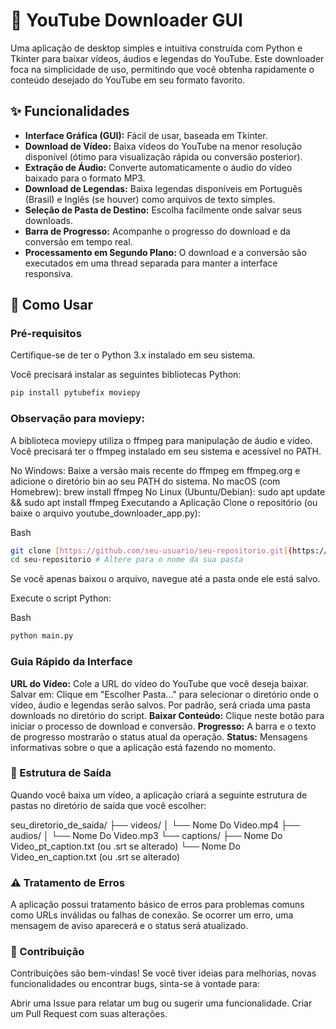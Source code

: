 # 🎥 YouTube Downloader GUI

Uma aplicação de desktop simples e intuitiva construída com Python e Tkinter para baixar vídeos, áudios e legendas do YouTube. Este downloader foca na simplicidade de uso, permitindo que você obtenha rapidamente o conteúdo desejado do YouTube em seu formato favorito.

## ✨ Funcionalidades

* **Interface Gráfica (GUI):** Fácil de usar, baseada em Tkinter.
* **Download de Vídeo:** Baixa vídeos do YouTube na menor resolução disponível (ótimo para visualização rápida ou conversão posterior).
* **Extração de Áudio:** Converte automaticamente o áudio do vídeo baixado para o formato MP3.
* **Download de Legendas:** Baixa legendas disponíveis em Português (Brasil) e Inglês (se houver) como arquivos de texto simples.
* **Seleção de Pasta de Destino:** Escolha facilmente onde salvar seus downloads.
* **Barra de Progresso:** Acompanhe o progresso do download e da conversão em tempo real.
* **Processamento em Segundo Plano:** O download e a conversão são executados em uma thread separada para manter a interface responsiva.

## 🚀 Como Usar

### Pré-requisitos

Certifique-se de ter o Python 3.x instalado em seu sistema.

Você precisará instalar as seguintes bibliotecas Python:

```bash
pip install pytubefix moviepy
```

### Observação para moviepy:

A biblioteca moviepy utiliza o ffmpeg para manipulação de áudio e vídeo. Você precisará ter o ffmpeg instalado em seu sistema e acessível no PATH.

No Windows: Baixe a versão mais recente do ffmpeg em ffmpeg.org e adicione o diretório bin ao seu PATH do sistema.
No macOS (com Homebrew): brew install ffmpeg
No Linux (Ubuntu/Debian): sudo apt update && sudo apt install ffmpeg
Executando a Aplicação
Clone o repositório (ou baixe o arquivo youtube_downloader_app.py):

Bash

```bash
git clone [https://github.com/seu-usuario/seu-repositorio.git](https://github.com/seu-usuario/seu-repositorio.git) # Altere para o seu link
cd seu-repositorio # Altere para o nome da sua pasta
```
Se você apenas baixou o arquivo, navegue até a pasta onde ele está salvo.

Execute o script Python:

Bash

```bash
python main.py
```

### Guia Rápido da Interface
**URL do Vídeo:** Cole a URL do vídeo do YouTube que você deseja baixar.
Salvar em: Clique em "Escolher Pasta..." para selecionar o diretório onde o vídeo, áudio e legendas serão salvos. Por padrão, será criada uma pasta downloads no diretório do script.
**Baixar Conteúdo:** Clique neste botão para iniciar o processo de download e conversão.
**Progresso:** A barra e o texto de progresso mostrarão o status atual da operação.
**Status:** Mensagens informativas sobre o que a aplicação está fazendo no momento.

### 📂 Estrutura de Saída

Quando você baixa um vídeo, a aplicação criará a seguinte estrutura de pastas no diretório de saída que você escolher:

seu_diretorio_de_saida/
├── videos/
│   └── Nome Do Video.mp4
├── audios/
│   └── Nome Do Video.mp3
└── captions/
    ├── Nome Do Video_pt_caption.txt (ou .srt se alterado)
    └── Nome Do Video_en_caption.txt (ou .srt se alterado)

### ⚠️ Tratamento de Erros

A aplicação possui tratamento básico de erros para problemas comuns como URLs inválidas ou falhas de conexão. Se ocorrer um erro, uma mensagem de aviso aparecerá e o status será atualizado.

### 🤝 Contribuição

Contribuições são bem-vindas! Se você tiver ideias para melhorias, novas funcionalidades ou encontrar bugs, sinta-se à vontade para:

Abrir uma Issue para relatar um bug ou sugerir uma funcionalidade.
Criar um Pull Request com suas alterações.
